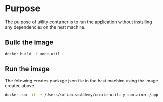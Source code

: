 # Purpose
The purpose of utility container is to run the application without installing any dependencies on the host machine.

## Build the image
```bash
docker build -t node-util .
```

## Run the image
The following creates package.json file in the host machine using the image created above.
```bash
docker run -it -v /Users/sofian.so/Udemy/create-utility-container:/app node-util npm init
```
